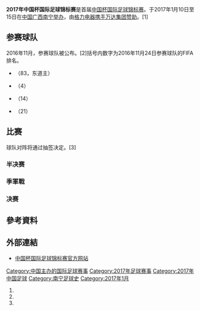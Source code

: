 **2017年中国杯国际足球锦标赛**是首届[中国杯国际足球锦标赛](../Page/中国杯国际足球锦标赛.md "wikilink")。于2017年1月10日至15日在[中国](https://zh.wikipedia.org/wiki/中国 "wikilink")[广西](https://zh.wikipedia.org/wiki/广西 "wikilink")[南宁举办](https://zh.wikipedia.org/wiki/南宁 "wikilink")，由[格力电器携手](../Page/格力电器.md "wikilink")[万达集团赞助](../Page/万达集团.md "wikilink")。\[1\]

## 参赛球队

2016年11月，参赛球队被公布。\[2\]括号内数字为2016年11月24日参赛球队的FIFA排名。

  - （83，东道主）

  - （4）

  - （14）

  - （21）

## 比赛

球队对阵将通过抽签决定。\[3\]

### 半决赛

### 季軍戰

### 决赛

## 參考資料

## 外部連結

  - [中国杯国际足球锦标赛官方网站](http://www.china-cup.com.cn/)

[Category:中国主办的国际足球赛事](https://zh.wikipedia.org/wiki/Category:中国主办的国际足球赛事 "wikilink")
[Category:2017年足球赛事](https://zh.wikipedia.org/wiki/Category:2017年足球赛事 "wikilink")
[Category:2017年中国足球](https://zh.wikipedia.org/wiki/Category:2017年中国足球 "wikilink")
[Category:南宁足球史](https://zh.wikipedia.org/wiki/Category:南宁足球史 "wikilink")
[Category:2017年1月](https://zh.wikipedia.org/wiki/Category:2017年1月 "wikilink")

1.
2.
3.